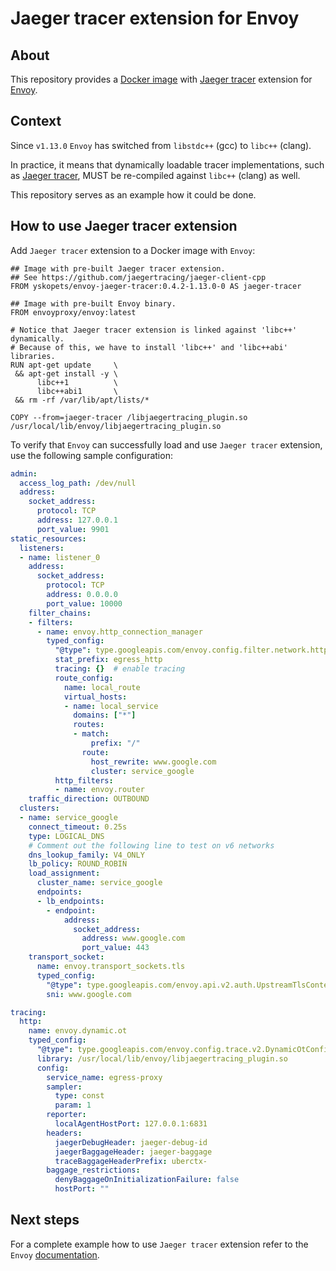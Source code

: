 # Jaeger tracer extension for Envoy

## About

This repository provides a [Docker image](https://hub.docker.com/r/yskopets/envoy-jaeger-tracer)
with [Jaeger tracer](https://github.com/jaegertracing/jaeger-client-cpp)
extension for [Envoy](https://www.envoyproxy.io/docs/envoy/latest/start/sandboxes/jaeger_native_tracing).

## Context

Since `v1.13.0` `Envoy` has switched from `libstdc++` (gcc) to `libc++` (clang).

In practice, it means that dynamically loadable tracer implementations, such as
[Jaeger tracer](https://github.com/jaegertracing/jaeger-client-cpp),
MUST be re-compiled against `libc++` (clang) as well.

This repository serves as an example how it could be done.

## How to use Jaeger tracer extension

Add `Jaeger tracer` extension to a Docker image with `Envoy`:

```
## Image with pre-built Jaeger tracer extension.
## See https://github.com/jaegertracing/jaeger-client-cpp
FROM yskopets/envoy-jaeger-tracer:0.4.2-1.13.0-0 AS jaeger-tracer

## Image with pre-built Envoy binary.
FROM envoyproxy/envoy:latest

# Notice that Jaeger tracer extension is linked against 'libc++' dynamically.
# Because of this, we have to install 'libc++' and 'libc++abi' libraries.
RUN apt-get update     \
 && apt-get install -y \
      libc++1          \
      libc++abi1       \
 && rm -rf /var/lib/apt/lists/*

COPY --from=jaeger-tracer /libjaegertracing_plugin.so /usr/local/lib/envoy/libjaegertracing_plugin.so
```

To verify that `Envoy` can successfully load and use `Jaeger tracer` extension,
use the following sample configuration:

```yaml
admin:
  access_log_path: /dev/null
  address:
    socket_address:
      protocol: TCP
      address: 127.0.0.1
      port_value: 9901
static_resources:
  listeners:
  - name: listener_0
    address:
      socket_address:
        protocol: TCP
        address: 0.0.0.0
        port_value: 10000
    filter_chains:
    - filters:
      - name: envoy.http_connection_manager
        typed_config:
          "@type": type.googleapis.com/envoy.config.filter.network.http_connection_manager.v2.HttpConnectionManager
          stat_prefix: egress_http
          tracing: {}  # enable tracing
          route_config:
            name: local_route
            virtual_hosts:
            - name: local_service
              domains: ["*"]
              routes:
              - match:
                  prefix: "/"
                route:
                  host_rewrite: www.google.com
                  cluster: service_google
          http_filters:
          - name: envoy.router
    traffic_direction: OUTBOUND
  clusters:
  - name: service_google
    connect_timeout: 0.25s
    type: LOGICAL_DNS
    # Comment out the following line to test on v6 networks
    dns_lookup_family: V4_ONLY
    lb_policy: ROUND_ROBIN
    load_assignment:
      cluster_name: service_google
      endpoints:
      - lb_endpoints:
        - endpoint:
            address:
              socket_address:
                address: www.google.com
                port_value: 443
    transport_socket:
      name: envoy.transport_sockets.tls
      typed_config:
        "@type": type.googleapis.com/envoy.api.v2.auth.UpstreamTlsContext
        sni: www.google.com

tracing:
  http:
    name: envoy.dynamic.ot
    typed_config:
      "@type": type.googleapis.com/envoy.config.trace.v2.DynamicOtConfig
      library: /usr/local/lib/envoy/libjaegertracing_plugin.so
      config:
        service_name: egress-proxy
        sampler:
          type: const
          param: 1
        reporter:
          localAgentHostPort: 127.0.0.1:6831
        headers:
          jaegerDebugHeader: jaeger-debug-id
          jaegerBaggageHeader: jaeger-baggage
          traceBaggageHeaderPrefix: uberctx-
        baggage_restrictions:
          denyBaggageOnInitializationFailure: false
          hostPort: ""
```

## Next steps

For a complete example how to use `Jaeger tracer` extension
refer to the `Envoy` [documentation](https://www.envoyproxy.io/docs/envoy/latest/start/sandboxes/jaeger_native_tracing).
